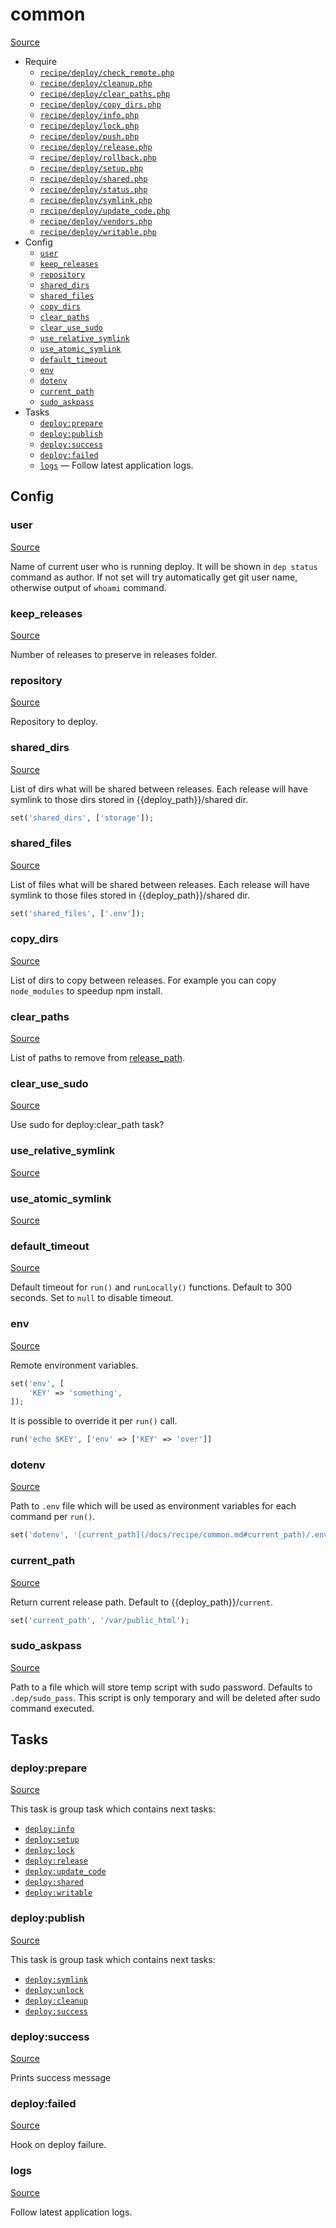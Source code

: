 <!-- DO NOT EDIT THIS FILE! -->
<!-- Instead edit recipe/common.php -->
<!-- Then run bin/docgen -->

# common

[Source](/recipe/common.php)



* Require
  * [`recipe/deploy/check_remote.php`](/docs/recipe/deploy/check_remote.md)
  * [`recipe/deploy/cleanup.php`](/docs/recipe/deploy/cleanup.md)
  * [`recipe/deploy/clear_paths.php`](/docs/recipe/deploy/clear_paths.md)
  * [`recipe/deploy/copy_dirs.php`](/docs/recipe/deploy/copy_dirs.md)
  * [`recipe/deploy/info.php`](/docs/recipe/deploy/info.md)
  * [`recipe/deploy/lock.php`](/docs/recipe/deploy/lock.md)
  * [`recipe/deploy/push.php`](/docs/recipe/deploy/push.md)
  * [`recipe/deploy/release.php`](/docs/recipe/deploy/release.md)
  * [`recipe/deploy/rollback.php`](/docs/recipe/deploy/rollback.md)
  * [`recipe/deploy/setup.php`](/docs/recipe/deploy/setup.md)
  * [`recipe/deploy/shared.php`](/docs/recipe/deploy/shared.md)
  * [`recipe/deploy/status.php`](/docs/recipe/deploy/status.md)
  * [`recipe/deploy/symlink.php`](/docs/recipe/deploy/symlink.md)
  * [`recipe/deploy/update_code.php`](/docs/recipe/deploy/update_code.md)
  * [`recipe/deploy/vendors.php`](/docs/recipe/deploy/vendors.md)
  * [`recipe/deploy/writable.php`](/docs/recipe/deploy/writable.md)
* Config
  * [`user`](#user)
  * [`keep_releases`](#keep_releases)
  * [`repository`](#repository)
  * [`shared_dirs`](#shared_dirs)
  * [`shared_files`](#shared_files)
  * [`copy_dirs`](#copy_dirs)
  * [`clear_paths`](#clear_paths)
  * [`clear_use_sudo`](#clear_use_sudo)
  * [`use_relative_symlink`](#use_relative_symlink)
  * [`use_atomic_symlink`](#use_atomic_symlink)
  * [`default_timeout`](#default_timeout)
  * [`env`](#env)
  * [`dotenv`](#dotenv)
  * [`current_path`](#current_path)
  * [`sudo_askpass`](#sudo_askpass)
* Tasks
  * [`deploy:prepare`](#deployprepare)
  * [`deploy:publish`](#deploypublish)
  * [`deploy:success`](#deploysuccess)
  * [`deploy:failed`](#deployfailed)
  * [`logs`](#logs) — Follow latest application logs.

## Config
### user
[Source](https://github.com/deployphp/deployer/search?q=%22user%22+in%3Afile+language%3Aphp+path%3Arecipe+filename%3Acommon.php)

Name of current user who is running deploy.
It will be shown in `dep status` command as author.
If not set will try automatically get git user name,
otherwise output of `whoami` command.

### keep_releases
[Source](https://github.com/deployphp/deployer/search?q=%22keep_releases%22+in%3Afile+language%3Aphp+path%3Arecipe+filename%3Acommon.php)

Number of releases to preserve in releases folder.

### repository
[Source](https://github.com/deployphp/deployer/search?q=%22repository%22+in%3Afile+language%3Aphp+path%3Arecipe+filename%3Acommon.php)

Repository to deploy.

### shared_dirs
[Source](https://github.com/deployphp/deployer/search?q=%22shared_dirs%22+in%3Afile+language%3Aphp+path%3Arecipe+filename%3Acommon.php)

List of dirs what will be shared between releases.
Each release will have symlink to those dirs stored in {{deploy_path}}/shared dir.
```php
set('shared_dirs', ['storage']);
```

### shared_files
[Source](https://github.com/deployphp/deployer/search?q=%22shared_files%22+in%3Afile+language%3Aphp+path%3Arecipe+filename%3Acommon.php)

List of files what will be shared between releases.
Each release will have symlink to those files stored in {{deploy_path}}/shared dir.
```php
set('shared_files', ['.env']);
```

### copy_dirs
[Source](https://github.com/deployphp/deployer/search?q=%22copy_dirs%22+in%3Afile+language%3Aphp+path%3Arecipe+filename%3Acommon.php)

List of dirs to copy between releases.
For example you can copy `node_modules` to speedup npm install.

### clear_paths
[Source](https://github.com/deployphp/deployer/search?q=%22clear_paths%22+in%3Afile+language%3Aphp+path%3Arecipe+filename%3Acommon.php)

List of paths to remove from [release_path](/docs/recipe/deploy/release.md#release_path).

### clear_use_sudo
[Source](https://github.com/deployphp/deployer/search?q=%22clear_use_sudo%22+in%3Afile+language%3Aphp+path%3Arecipe+filename%3Acommon.php)

Use sudo for deploy:clear_path task?

### use_relative_symlink
[Source](https://github.com/deployphp/deployer/search?q=%22use_relative_symlink%22+in%3Afile+language%3Aphp+path%3Arecipe+filename%3Acommon.php)



### use_atomic_symlink
[Source](https://github.com/deployphp/deployer/search?q=%22use_atomic_symlink%22+in%3Afile+language%3Aphp+path%3Arecipe+filename%3Acommon.php)



### default_timeout
[Source](https://github.com/deployphp/deployer/search?q=%22default_timeout%22+in%3Afile+language%3Aphp+path%3Arecipe+filename%3Acommon.php)

Default timeout for `run()` and `runLocally()` functions. Default to 300 seconds.
Set to `null` to disable timeout.

### env
[Source](https://github.com/deployphp/deployer/search?q=%22env%22+in%3Afile+language%3Aphp+path%3Arecipe+filename%3Acommon.php)

Remote environment variables.
```php
set('env', [
    'KEY' => 'something',
]);
```

It is possible to override it per `run()` call.

```php
run('echo $KEY', ['env' => ['KEY' => 'over']]
```

### dotenv
[Source](https://github.com/deployphp/deployer/search?q=%22dotenv%22+in%3Afile+language%3Aphp+path%3Arecipe+filename%3Acommon.php)

Path to `.env` file which will be used as environment variables for each command per `run()`.

```php
set('dotenv', '[current_path](/docs/recipe/common.md#current_path)/.env');
```

### current_path
[Source](https://github.com/deployphp/deployer/search?q=%22current_path%22+in%3Afile+language%3Aphp+path%3Arecipe+filename%3Acommon.php)

Return current release path. Default to {{deploy_path}}/`current`.
```php
set('current_path', '/var/public_html');
```

### sudo_askpass
[Source](https://github.com/deployphp/deployer/search?q=%22sudo_askpass%22+in%3Afile+language%3Aphp+path%3Arecipe+filename%3Acommon.php)

Path to a file which will store temp script with sudo password.
Defaults to `.dep/sudo_pass`. This script is only temporary and will be deleted after
sudo command executed.


## Tasks
### deploy:prepare
[Source](https://github.com/deployphp/deployer/search?q=%22deploy%3Aprepare%22+in%3Afile+language%3Aphp+path%3Arecipe+filename%3Acommon.php)



This task is group task which contains next tasks:
* [`deploy:info`](/docs/recipe/deploy/info.md#deployinfo)
* [`deploy:setup`](/docs/recipe/deploy/setup.md#deploysetup)
* [`deploy:lock`](/docs/recipe/deploy/lock.md#deploylock)
* [`deploy:release`](/docs/recipe/deploy/release.md#deployrelease)
* [`deploy:update_code`](/docs/recipe/deploy/update_code.md#deployupdate_code)
* [`deploy:shared`](/docs/recipe/deploy/shared.md#deployshared)
* [`deploy:writable`](/docs/recipe/deploy/writable.md#deploywritable)


### deploy:publish
[Source](https://github.com/deployphp/deployer/search?q=%22deploy%3Apublish%22+in%3Afile+language%3Aphp+path%3Arecipe+filename%3Acommon.php)



This task is group task which contains next tasks:
* [`deploy:symlink`](/docs/recipe/deploy/symlink.md#deploysymlink)
* [`deploy:unlock`](/docs/recipe/deploy/lock.md#deployunlock)
* [`deploy:cleanup`](/docs/recipe/deploy/cleanup.md#deploycleanup)
* [`deploy:success`](/docs/recipe/common.md#deploysuccess)


### deploy:success
[Source](https://github.com/deployphp/deployer/search?q=%22deploy%3Asuccess%22+in%3Afile+language%3Aphp+path%3Arecipe+filename%3Acommon.php)

Prints success message

### deploy:failed
[Source](https://github.com/deployphp/deployer/search?q=%22deploy%3Afailed%22+in%3Afile+language%3Aphp+path%3Arecipe+filename%3Acommon.php)

Hook on deploy failure.

### logs
[Source](https://github.com/deployphp/deployer/search?q=%22logs%22+in%3Afile+language%3Aphp+path%3Arecipe+filename%3Acommon.php)

Follow latest application logs.

